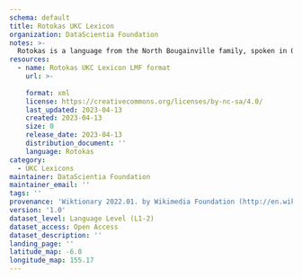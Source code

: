 ```yaml
---
schema: default
title: Rotokas UKC Lexicon
organization: DataScientia Foundation
notes: >-
  Rotokas is a language from the North Bougainville family, spoken in Oceania. The UKC Lexicon of Rotokas is represented as a lexico-semantic network. It consists of words, word senses, synsets, as well as sense-level and synset-level relationships.
resources:
  - name: Rotokas UKC Lexicon LMF format
    url: >-
      
    format: xml
    license: https://creativecommons.org/licenses/by-nc-sa/4.0/
    last_updated: 2023-04-13
    created: 2023-04-13
    size: 0
    release_date: 2023-04-13
    distribution_document: ''
    language: Rotokas
category:
  - UKC Lexicons
maintainer: DataScientia Foundation
maintainer_email: ''
tags: ''
provenance: 'Wiktionary 2022.01. by Wikimedia Foundation (http://en.wiktionary.org); Princeton WordNet 2.1 by Princeton University (https://wordnet.princeton.edu)'
version: '1.0'
dataset_level: Language Level (L1-2)
dataset_access: Open Access
dataset_description: ''
landing_page: ''
latitude_map: -6.0
longitude_map: 155.17
---
```

